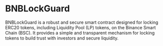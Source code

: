 # BNBLockGuard
BNBLockGuard is a robust and secure smart contract designed for locking ERC20 tokens, including Liquidity Pool (LP) tokens, on the Binance Smart Chain (BSC). It provides a simple and transparent mechanism for locking tokens to build trust with investors and secure liquidity.
